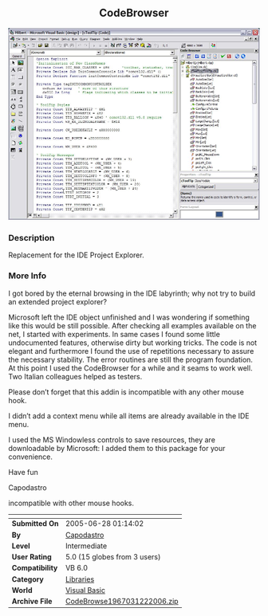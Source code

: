 ﻿<div align="center">

## CodeBrowser

<img src="PIC2006122742515284.jpg">
</div>

### Description

Replacement for the IDE Project Explorer.
 
### More Info
 
I got bored by the eternal browsing in the IDE labyrinth; why not try to build an extended project explorer?

Microsoft left the IDE object unfinished and I was wondering if something like this would be still possible. After checking all examples available on the net, I started with experiments. In same cases I found some little undocumented features, otherwise dirty but working tricks. The code is not elegant and furthermore I found the use of repetitions necessary to assure the necessary stability. The error routines are still the program foundation. At this point I used the CodeBrowser for a while and it seams to work well. Two Italian colleagues helped as testers.

Please don&#8217;t forget that this addin is incompatible with any other mouse hook.

I didn&#8217;t add a context menu while all items are already available in the IDE menu.

I used the MS Windowless controls to save resources, they are downloadable by Microsoft: I added them to this package for your convenience.

Have fun

Capodastro

incompatible with other mouse hooks.


<span>             |<span>
---                |---
**Submitted On**   |2005-06-28 01:14:02
**By**             |[Capodastro](https://github.com/Planet-Source-Code/PSCIndex/blob/master/ByAuthor/capodastro.md)
**Level**          |Intermediate
**User Rating**    |5.0 (15 globes from 3 users)
**Compatibility**  |VB 6\.0
**Category**       |[Libraries](https://github.com/Planet-Source-Code/PSCIndex/blob/master/ByCategory/libraries__1-49.md)
**World**          |[Visual Basic](https://github.com/Planet-Source-Code/PSCIndex/blob/master/ByWorld/visual-basic.md)
**Archive File**   |[CodeBrowse1967031222006\.zip](https://github.com/Planet-Source-Code/capodastro-codebrowser__1-64104/archive/master.zip)








